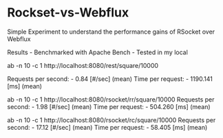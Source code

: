 # Rockset-vs-Webflux

Simple Experiment to understand the performance gains of RSocket over Webflux

Results - Benchmarked with Apache Bench - Tested in my local

ab -n 10 -c 1 http://localhost:8080/rest/square/10000

Requests per second:  - 0.84 [#/sec] (mean)
Time per request:     - 1190.141 [ms] (mean)

ab -n 10 -c 1 http://localhost:8080/rsocket/rr/square/10000
Requests per second:  - 1.98 [#/sec] (mean)
Time per request:     - 504.260 [ms] (mean)

ab -n 10 -c 1 http://localhost:8080/rsocket/rc/square/10000
Requests per second:  - 17.12 [#/sec] (mean)
Time per request:     - 58.405 [ms] (mean)

